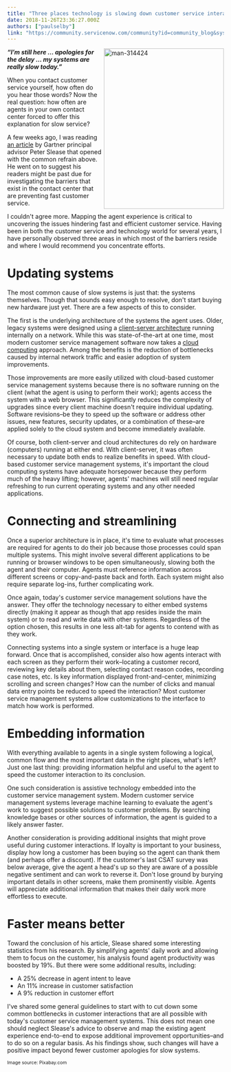 ```yaml
---
title: "Three places technology is slowing down customer service interactions"
date: 2018-11-26T23:36:27.000Z
authors: ["paulselby"]
link: "https://community.servicenow.com/community?id=community_blog&sys_id=7d1ec241db4eab401089e15b8a9619ad"
---
```

<p><img class="alignnone  wp-image-3398" style="padding: 5 px;" src="https://insightsincustomerservice.files.wordpress.com/2018/11/man-314424.jpg" alt="man-314424" width="279" height="373" align="right" /></p>
<p><em><strong>“I’m still here … apologies for the delay … my systems are really slow today.”</strong></em></p>
<p>When you contact customer service yourself, how often do you hear those words? Now the real question: how often are agents in your own contact center forced to offer this explanation for slow service?</p>
<p>A few weeks ago, I was reading <a href="https://www.informationweek.com/software/rethink-customer-service-tools-to-be-the-solution-not-the-problem-/a/d-id/1333171" target="_blank" rel="nofollow">an article</a> by Gartner principal advisor Peter Slease that opened with the common refrain above. He went on to suggest his readers might be past due for investigating the barriers that exist in the contact center that are preventing fast customer service.</p>
<p>I couldn&#39;t agree more. Mapping the agent experience is critical to uncovering the issues hindering fast and efficient customer service. Having been in both the customer service and technology world for several years, I have personally observed three areas in which most of the barriers reside and where I would recommend you concentrate efforts.</p>
<h1>Updating systems</h1>
<p>The most common cause of slow systems is just that: the systems themselves. Though that sounds easy enough to resolve, don&#39;t start buying new hardware just yet. There are a few aspects of this to consider.</p>
<p>The first is the underlying architecture of the systems the agent uses. Older, legacy systems were designed using a <a href="https://en.wikipedia.org/wiki/Client–server_model" target="_blank" rel="nofollow">client-server architecture</a> running internally on a network. While this was state-of-the-art at one time, most modern customer service management software now takes a <a href="https://en.wikipedia.org/wiki/Cloud_computing" target="_blank" rel="nofollow">cloud computing</a> approach. Among the benefits is the reduction of bottlenecks caused by internal network traffic and easier adoption of system improvements.</p>
<p>Those improvements are more easily utilized with cloud-based customer service management systems because there is no software running on the client (what the agent is using to perform their work); agents access the system with a web browser. This significantly reduces the complexity of upgrades since every client machine doesn&#39;t require individual updating. Software revisions–be they to speed up the software or address other issues, new features, security updates, or a combination of these–are applied solely to the cloud system and become immediately available.</p>
<p>Of course, both client-server and cloud architectures do rely on hardware (computers) running at either end. With client-server, it was often necessary to update both ends to realize benefits in speed. With cloud-based customer service management systems, it&#39;s important the cloud computing systems have adequate horsepower because they perform much of the heavy lifting; however, agents&#39; machines will still need regular refreshing to run current operating systems and any other needed applications.</p>
<h1>Connecting and streamlining</h1>
<p>Once a superior architecture is in place, it&#39;s time to evaluate what processes are required for agents to do their job because those processes could span multiple systems. This might involve several different applications to be running or browser windows to be open simultaneously, slowing both the agent and their computer. Agents must reference information across different screens or copy-and-paste back and forth. Each system might also require separate log-ins, further complicating work.</p>
<p>Once again, today&#39;s customer service management solutions have the answer. They offer the technology necessary to either embed systems directly (making it appear as though that app resides inside the main system) or to read and write data with other systems. Regardless of the option chosen, this results in one less alt-tab for agents to contend with as they work.</p>
<p>Connecting systems into a single system or interface is a huge leap forward. Once that is accomplished, consider also how agents interact with each screen as they perform their work–locating a customer record, reviewing key details about them, selecting contact reason codes, recording case notes, etc. Is key information displayed front-and-center, minimizing scrolling and screen changes? How can the number of clicks and manual data entry points be reduced to speed the interaction? Most customer service management systems allow customizations to the interface to match how work is performed.</p>
<h1>Embedding information</h1>
<p>With everything available to agents in a single system following a logical, common flow and the most important data in the right places, what&#39;s left? Just one last thing: providing information helpful and useful to the agent to speed the customer interaction to its conclusion.</p>
<p>One such consideration is assistive technology embedded into the customer service management system. Modern customer service management systems leverage machine learning to evaluate the agent&#39;s work to suggest possible solutions to customer problems. By searching knowledge bases or other sources of information, the agent is guided to a likely answer faster.</p>
<p>Another consideration is providing additional insights that might prove useful during customer interactions. If loyalty is important to your business, display how long a customer has been buying so the agent can thank them (and perhaps offer a discount). If the customer&#39;s last CSAT survey was below average, give the agent a head&#39;s up so they are aware of a possible negative sentiment and can work to reverse it. Don&#39;t lose ground by burying important details in other screens, make them prominently visible. Agents will appreciate additional information that makes their daily work more effortless to execute.</p>
<h1>Faster means better</h1>
<p>Toward the conclusion of his article, Slease shared some interesting statistics from his research. By simplifying agents&#39; daily work and allowing them to focus on the customer, his analysis found agent productivity was boosted by 19%. But there were some additional results, including:</p>
<ul><li>A 25% decrease in agent intent to leave</li><li>An 11% increase in customer satisfaction</li><li>A 9% reduction in customer effort</li></ul>
<p>I&#39;ve shared some general guidelines to start with to cut down some common bottlenecks in customer interactions that are all possible with today&#39;s customer service management systems. This does not mean one should neglect Slease&#39;s advice to observe and map the existing agent experience end-to-end to expose additional improvement opportunities–and to do so on a regular basis. As his findings show, such changes will have a positive impact beyond fewer customer apologies for slow systems.</p>
<p><span style="font-size: 8pt;">Image source: Pixabay.com</span></p>